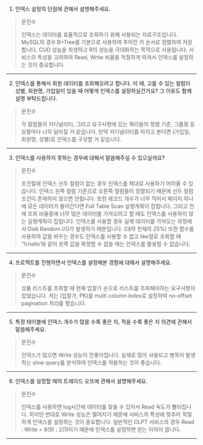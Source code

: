 1. 인덱스 설정의 단점에 관해서 설명해주세요.

> 문진수
>
> 인덱스는 데이터를 효율적으로 조회하기 위해 사용되는 자료구조입니다. MySQL의 경우 B+Tree를 기본으로 사용하여 주어진 키 순서로 정렬하여 저장합니다. CUD 성능을 희생하고 R의 성능을 극대화하는 목적으로 사용됩니다. 서비스의 특성을 고려하여 Read, Wrtie 비율을 적절하게 따져서 인덱스를 설정하는 것이 중요합니다.

---
2. 인덱스를 통해서 회원 데이터를 조회해오려고 합니다. 
이 때, 고를 수 있는 컬럼이 성별, 회원명, 가입일이 있을 때 어떻게 인덱스를 설정하실건가요? 그 이유도 함께 설명 부탁드립니다.

> 문진수
>
> 각 칼럼들의 카디널리티, 그리고 요구사항에 있는 쿼리들의 정렬 기준, 그룹핑 등 상황마다 너무 달라질 거 같습니다. 만약 카디널리티를 따지고 본다면 (가입일, 회원명, 성별)로 인덱스를 구성할 거 같습니다.

---
3. 인덱스를 사용하지 못하는 경우에 대해서 말씀해주실 수 있으실까요?

> 문진수
>
> 조건절에 인덱스 선두 컬럼이 없는 경우 인덱스를 제대로 사용하기 어려울 수 있습니다. 인덱스 왼쪽 컬럼 기준으로 오른쪽 컬럼들이 정렬되기 때문에 선두 컬럼 조건이 존재하지 않으면 안됩니다. 또한 레코드 개수가 너무 적어서 페이지 하나에 모든 데이터가 들어간다면 Full Table Scan 실행계획이 잡힙니다. 그리고 전체 조회 비율중에 너무 많은 데이터를 가져오려고 할 때도 인덱스를 사용하지 않는 실행계획이 잡힙니다. 인덱스를 사용할 경우 실제 데이터를 가져오는 과정에서 Disk Random I/O가 발생하기 때문입니다. (대략 전체의 25%) 또한 함수를 사용하여 값을 바꾸는 경우도 인덱스를 사용할 수 없고 like절로 조회할 때 ‘%hello’와 같이 왼쪽 값을 확정할 수 없을 때는 인덱스를 활용할 수 없습니다.

---
4. 프로젝트를 진행하면서 인덱스를 설정해본 경험에 대해서 설명해주세요.

> 문진수
>
> 상품 리스트를 조회할 때 현재 입찰가 순으로 리스트를 조회해야하는 요구사항이 있었습니다. 저는 (입찰가, PK)를 multi column index로 설정하여 no-offset pagination 처리를 했습니다.

---
5. 특정 테이블에 인덱스 개수가 많을 수록 좋은 지, 적을 수록 좋은 지 의견에 관해서 말씀해주세요.

> 문진수
>
> 인덱스가 많으면 Write 성능이 안좋아집니다. 실제로 많이 사용되고 병목이 발생하는 slow query를 분석하여 인덱스를 적용하는 것이 좋습니다.

---
6. 인덱스를 설정할 때의 트레이드 오프에 관해서 설명해주세요.

> 문진수
>
> 인덱스를 사용하면 log시간에 데이터를 찾을 수 있어서 Read 속도가 빨라집니다. 하지만 반대로 Write 성능은 떨어지기 때문에 서비스의 특성에 맞추어 적절하게 인덱스를 설정하는 것이 중요합니다. 일반적인 OLPT 서비스의 경우 Read : Write = 8(9) : 2(1)이기 때문에 인덱스를 설정하면 얻는 이익이 큽니다.

---
